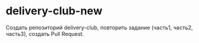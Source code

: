 # delivery-club-new
Создать репозиторий delivery-club, повторить задание (часть1, часть2, часть3), создать Pull Request. 
